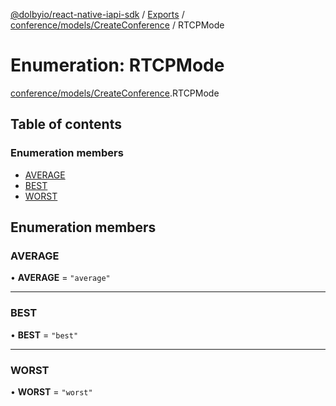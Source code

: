 [@dolbyio/react-native-iapi-sdk](../README.md) / [Exports](../modules.md) / [conference/models/CreateConference](../modules/conference_models_CreateConference.md) / RTCPMode

# Enumeration: RTCPMode

[conference/models/CreateConference](../modules/conference_models_CreateConference.md).RTCPMode

## Table of contents

### Enumeration members

- [AVERAGE](conference_models_CreateConference.RTCPMode.md#average)
- [BEST](conference_models_CreateConference.RTCPMode.md#best)
- [WORST](conference_models_CreateConference.RTCPMode.md#worst)

## Enumeration members

### AVERAGE

• **AVERAGE** = `"average"`

___

### BEST

• **BEST** = `"best"`

___

### WORST

• **WORST** = `"worst"`
